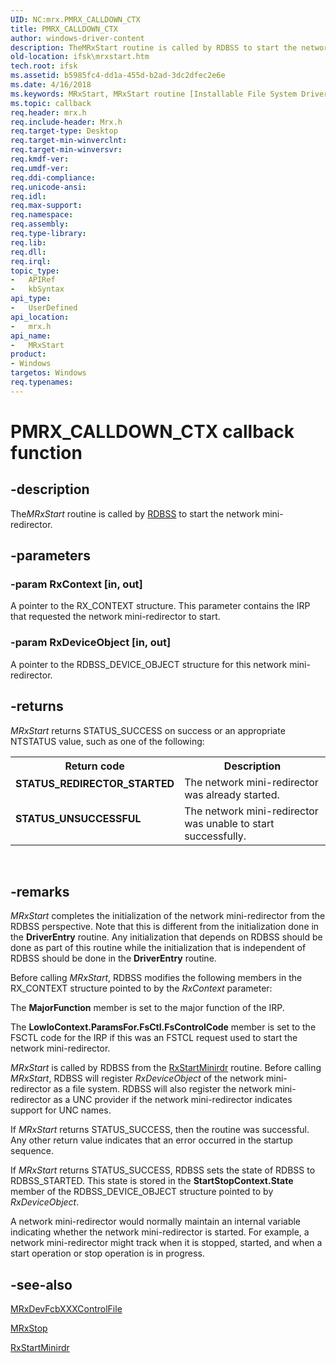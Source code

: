 ```yaml
---
UID: NC:mrx.PMRX_CALLDOWN_CTX
title: PMRX_CALLDOWN_CTX
author: windows-driver-content
description: TheMRxStart routine is called by RDBSS to start the network mini-redirector.
old-location: ifsk\mrxstart.htm
tech.root: ifsk
ms.assetid: b5985fc4-dd1a-455d-b2ad-3dc2dfec2e6e
ms.date: 4/16/2018
ms.keywords: MRxStart, MRxStart routine [Installable File System Drivers], PMRX_CALLDOWN_CTX, ifsk.mrxstart, mrx/MRxStart, mrxref_e76b85d0-b290-4206-a16c-5d5ed9a5cfff.xml
ms.topic: callback
req.header: mrx.h
req.include-header: Mrx.h
req.target-type: Desktop
req.target-min-winverclnt: 
req.target-min-winversvr: 
req.kmdf-ver: 
req.umdf-ver: 
req.ddi-compliance: 
req.unicode-ansi: 
req.idl: 
req.max-support: 
req.namespace: 
req.assembly: 
req.type-library: 
req.lib: 
req.dll: 
req.irql: 
topic_type:
-	APIRef
-	kbSyntax
api_type:
-	UserDefined
api_location:
-	mrx.h
api_name:
-	MRxStart
product:
- Windows
targetos: Windows
req.typenames: 
---
```


# PMRX_CALLDOWN_CTX callback function


## -description


The<i>MRxStart</i> routine is called by <a href="https://docs.microsoft.com/windows-hardware/drivers/ifs/the-rdbss-driver-and-library">RDBSS</a> to start the network mini-redirector.


## -parameters




### -param RxContext [in, out]

A pointer to the RX_CONTEXT structure. This parameter contains the IRP that requested the network mini-redirector to start. 


### -param RxDeviceObject [in, out]

A pointer to the RDBSS_DEVICE_OBJECT structure for this network mini-redirector. 


## -returns



<i>MRxStart</i> returns STATUS_SUCCESS on success or an appropriate NTSTATUS value, such as one of the following: 

<table>
<tr>
<th>Return code</th>
<th>Description</th>
</tr>
<tr>
<td width="40%">
<dl>
<dt><b>STATUS_REDIRECTOR_STARTED</b></dt>
</dl>
</td>
<td width="60%">
The network mini-redirector was already started.

</td>
</tr>
<tr>
<td width="40%">
<dl>
<dt><b>STATUS_UNSUCCESSFUL</b></dt>
</dl>
</td>
<td width="60%">
The network mini-redirector was unable to start successfully.

</td>
</tr>
</table>
 




## -remarks



<i>MRxStart</i> completes the initialization of the network mini-redirector from the RDBSS perspective. Note that this is different from the initialization done in the <b>DriverEntry</b> routine. Any initialization that depends on RDBSS should be done as part of this routine while the initialization that is independent of RDBSS should be done in the <b>DriverEntry</b> routine.

Before calling <i>MRxStart</i>, RDBSS modifies the following members in the RX_CONTEXT structure pointed to by the <i>RxContext</i> parameter:

The <b>MajorFunction</b> member is set to the major function of the IRP. 

The <b>LowIoContext.ParamsFor.FsCtl.FsControlCode</b> member is set to the FSCTL code for the IRP if this was an FSTCL request used to start the network mini-redirector. 

<i>MRxStart</i> is called by RDBSS from the <a href="https://msdn.microsoft.com/library/windows/hardware/ff554736">RxStartMinirdr</a> routine. Before calling <i>MRxStart</i>, RDBSS will register <i>RxDeviceObject</i> of the network mini-redirector as a file system. RDBSS will also register the network mini-redirector as a UNC provider if the network mini-redirector indicates support for UNC names.

If <i>MRxStart</i> returns STATUS_SUCCESS, then the routine was successful. Any other return value indicates that an error occurred in the startup sequence. 

If <i>MRxStart</i> returns STATUS_SUCCESS, RDBSS sets the state of RDBSS to RDBSS_STARTED. This state is stored in the <b>StartStopContext.State</b> member of the RDBSS_DEVICE_OBJECT structure pointed to by <i>RxDeviceObject</i>.

A network mini-redirector would normally maintain an internal variable indicating whether the network mini-redirector is started. For example, a network mini-redirector might track when it is stopped, started, and when a start operation or stop operation is in progress. 




## -see-also




<a href="https://msdn.microsoft.com/library/windows/hardware/ff549876">MRxDevFcbXXXControlFile</a>



<a href="https://msdn.microsoft.com/library/windows/hardware/ff550833">MRxStop</a>



<a href="https://msdn.microsoft.com/library/windows/hardware/ff554736">RxStartMinirdr</a>
 

 

